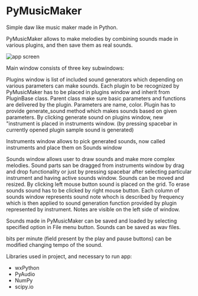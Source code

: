 # PyMusicMaker
Simple daw like music maker made in Python.

PyMusicMaker allows to make melodies by combining sounds made in various plugins, and then save them as real sounds.

![app screen](https://i.imgur.com/ZWSon65.png)

Main window consists of three key subwindows:

Plugins window is list of included sound generators which depending on various parameters can make sounds. Each plugin to be recognized by PyMusicMaker has to be placed in plugins window and inherit from PluginBase class. Parent class make sure basic parameters and functions are delivered by the plugin. Parameters are name, color. Plugin has to provide generate_sound method which makes sounds based on given parameters. By clicking generate sound on plugins window, new "instrument is placed in instruments window. (by pressing spacebar in currently opened plugin sample sound is generated)

Instruments window allows to pick generated sounds, now called instruments and place them on Sounds window

Sounds window allows user to draw sounds and make more complex melodies. Sound parts san be dragged from instruments window by drag and drop functionality or just by pressing spacebar after selecting particular instrument and having active sounds window. Sounds can be moved and resized. By clicking left mouse button sound is placed on the grid. To erase sounds sound has to be clicked by right mouse button. Each column of sounds window represents sound note whoch is described by frequency which is then applied to sound generation function provided by plugin represented by instrument. Notes are visible on the left side of window.

Sounds made in PyMusicMaker can be saved and loaded by selecting specified option in File menu button. Sounds can be saved as wav files.

bits per minute (field present by the play and pause buttons) can be modified changing tempo of the sound.

Libraries used in project, and necessary to run app:
-	wxPython
-	PyAudio
-	NumPy
-	scipy.io

